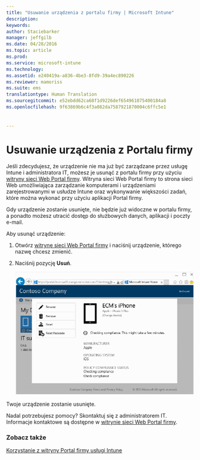 ```yaml
---
title: "Usuwanie urządzenia z portalu firmy | Microsoft Intune"
description: 
keywords: 
author: Staciebarker
manager: jeffgilb
ms.date: 04/28/2016
ms.topic: article
ms.prod: 
ms.service: microsoft-intune
ms.technology: 
ms.assetid: e240419a-a836-4be3-8fd9-39a4ec890226
ms.reviewer: mamoriss
ms.suite: ems
translationtype: Human Translation
ms.sourcegitcommit: e52ebdd62ca68f1d9226def654961075400184a8
ms.openlocfilehash: 9f63869b6c4f3a082da7587921870004c6ffc5e1


---
```



# Usuwanie urządzenia z Portalu firmy

Jeśli zdecydujesz, że urządzenie nie ma już być zarządzane przez usługę Intune i administratora IT, możesz je usunąć z portalu firmy przy użyciu [witryny sieci Web Portal firmy](http://portal.manage.microsoft.com). Witryna sieci Web Portal firmy to strona sieci Web umożliwiająca zarządzanie komputerami i urządzeniami zarejestrowanymi w usłudze Intune oraz wykonywanie większości zadań, które można wykonać przy użyciu aplikacji Portal firmy.

Gdy urządzenie zostanie usunięte, nie będzie już widoczne w portalu firmy, a ponadto możesz utracić dostęp do służbowych danych, aplikacji i poczty e-mail. 

Aby usunąć urządzenie:

1.  Otwórz [witrynę sieci Web Portal firmy](http://portal.manage.microsoft.com) i naciśnij urządzenie, którego nazwę chcesz zmienić.

2.  Naciśnij pozycję **Usuń**.

    ![remove-device](./media/iwp-1-tap-reset-passcode.png)

Twoje urządzenie zostanie usunięte.

Nadal potrzebujesz pomocy? Skontaktuj się z administratorem IT. Informacje kontaktowe są dostępne w [witrynie sieci Web Portal firmy](http://portal.manage.microsoft.com).

### Zobacz także
[Korzystanie z witryny Portal firmy usługi Intune](using-the-intune-company-portal-website.md)


<!--HONumber=Jun16_HO4-->


